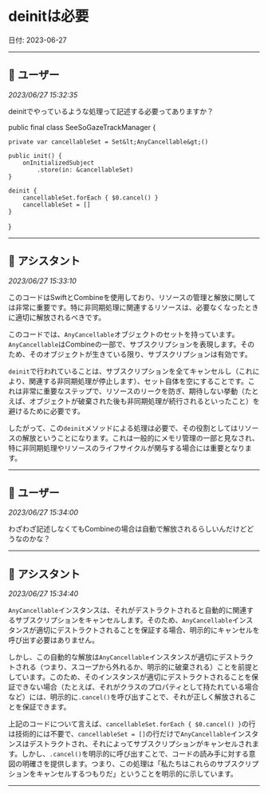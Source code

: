 # deinitは必要

日付: 2023-06-27

---

## 👤 ユーザー
*2023/06/27 15:32:35*

deinitでやっているような処理って記述する必要ってありますか？

public final class SeeSoGazeTrackManager {
    
    private var cancellableSet = Set&lt;AnyCancellable&gt;()
    
    public init() {
        onInitializedSubject
            .store(in: &cancellableSet)
    }

    deinit {
        cancellableSet.forEach { $0.cancel() }
        cancellableSet = []
    }
}

---

## 🤖 アシスタント
*2023/06/27 15:33:10*

このコードはSwiftとCombineを使用しており、リソースの管理と解放に関しては非常に重要です。特に非同期処理に関連するリソースは、必要なくなったときに適切に解放されるべきです。

このコードでは、`AnyCancellable`オブジェクトのセットを持っています。`AnyCancellable`はCombineの一部で、サブスクリプションを表現します。そのため、そのオブジェクトが生きている限り、サブスクリプションは有効です。

`deinit`で行われていることは、サブスクリプションを全てキャンセルし（これにより、関連する非同期処理が停止します）、セット自体を空にすることです。これは非常に重要なステップで、リソースのリークを防ぎ、期待しない挙動（たとえば、オブジェクトが破棄された後も非同期処理が続行されるといったこと）を避けるために必要です。

したがって、この`deinit`メソッドによる処理は必要で、その役割としてはリソースの解放ということになります。これは一般的にメモリ管理の一部と見なされ、特に非同期処理やリソースのライフサイクルが関与する場合には重要となります。

---

## 👤 ユーザー
*2023/06/27 15:34:00*

わざわざ記述しなくてもCombineの場合は自動で解放されるらしいんだけどどうなのかな？

---

## 🤖 アシスタント
*2023/06/27 15:34:40*

`AnyCancellable`インスタンスは、それがデストラクトされると自動的に関連するサブスクリプションをキャンセルします。そのため、`AnyCancellable`インスタンスが適切にデストラクトされることを保証する場合、明示的にキャンセルを呼び出す必要はありません。

しかし、この自動的な解放は`AnyCancellable`インスタンスが適切にデストラクトされる（つまり、スコープから外れるか、明示的に破棄される）ことを前提としています。このため、そのインスタンスが適切にデストラクトされることを保証できない場合（たとえば、それがクラスのプロパティとして持たれている場合など）には、明示的に`.cancel()`を呼び出すことで、それが正しく解放されることを保証できます。

上記のコードについて言えば、`cancellableSet.forEach { $0.cancel() }`の行は技術的には不要で、`cancellableSet = []`の行だけで`AnyCancellable`インスタンスはデストラクトされ、それによってサブスクリプションがキャンセルされます。しかし、`.cancel()`を明示的に呼び出すことで、コードの読み手に対する意図の明確さを提供します。つまり、この処理は「私たちはこれらのサブスクリプションをキャンセルするつもりだ」ということを明示的に示しています。

---
